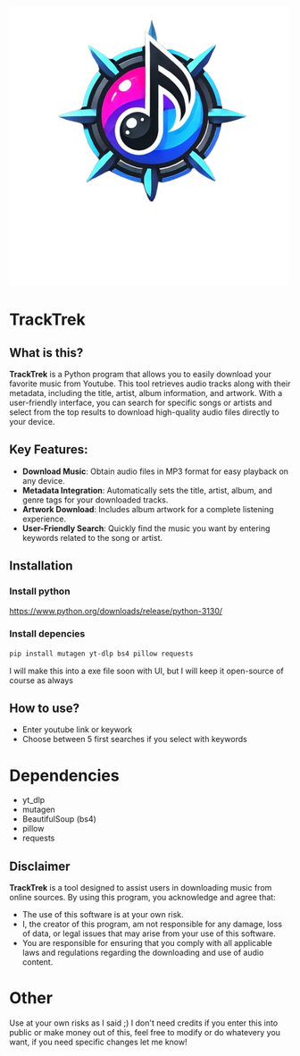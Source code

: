 ![Alt text](https://raw.githubusercontent.com/Alleexx129/Nyanko/refs/heads/main/logo.png "TrackTrek")

# TrackTrek

## What is this?
**TrackTrek** is a Python program that allows you to easily download your favorite music from Youtube. This tool retrieves audio tracks along with their metadata, including the title, artist, album information, and artwork. With a user-friendly interface, you can search for specific songs or artists and select from the top results to download high-quality audio files directly to your device.

## Key Features:
- **Download Music**: Obtain audio files in MP3 format for easy playback on any device.
- **Metadata Integration**: Automatically sets the title, artist, album, and genre tags for your downloaded tracks.
- **Artwork Download**: Includes album artwork for a complete listening experience.
- **User-Friendly Search**: Quickly find the music you want by entering keywords related to the song or artist.

## Installation
### Install python
https://www.python.org/downloads/release/python-3130/

### Install depencies
```bash
pip install mutagen yt-dlp bs4 pillow requests
```

I will make this into a exe file soon with UI, but I will keep it open-source of course as always

## How to use?
- Enter youtube link or keywork
- Choose between 5 first searches if you select with keywords

# Dependencies
- yt_dlp
- mutagen
- BeautifulSoup (bs4)
- pillow
- requests

## Disclaimer
**TrackTrek** is a tool designed to assist users in downloading music from online sources. By using this program, you acknowledge and agree that:
- The use of this software is at your own risk.
- I, the creator of this program, am not responsible for any damage, loss of data, or legal issues that may arise from your use of this software.
- You are responsible for ensuring that you comply with all applicable laws and regulations regarding the downloading and use of audio content.

# Other
Use at your own risks as I said ;)
I don't need credits if you enter this into public or make money out of this, feel free to modify or do whatevery you want, if you need specific changes let me know!